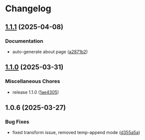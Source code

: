 # Changelog

## [1.1.1](https://github.com/dmanuel64/codablellm/compare/v1.1.0...v1.1.1) (2025-04-08)


### Documentation

* auto-generate about page ([a2871b2](https://github.com/dmanuel64/codablellm/commit/a2871b22577d6f842968132e893d18cbae8dd529))

## [1.1.0](https://github.com/dmanuel64/codablellm/compare/v0.1.0...v1.1.0) (2025-03-31)


### Miscellaneous Chores

* release 1.1.0 ([1ae4305](https://github.com/dmanuel64/codablellm/commit/1ae4305b11b88a16246aba8b5a22ee5b05f2e044))

## 1.0.6 (2025-03-27)


### Bug Fixes

* fixed transform issue, removed temp-append mode ([d355a5a](https://github.com/dmanuel64/codablellm/commit/d355a5adc41fe0b1a407fe80b76f93e6149a4a88))
